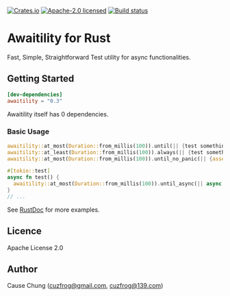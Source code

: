 [![Crates.io][crates-badge]][crates-url]
[![Apache-2.0 licensed][license-badge]][license-url]
[![Build status][gh-actions-badge]][gh-actions-url]

[crates-badge]: https://img.shields.io/crates/v/awaitility.svg
[crates-url]: https://crates.io/crates/awaitility
[license-badge]: https://img.shields.io/badge/License-Apache%202.0-blue.svg
[license-url]: LICENSE
[gh-actions-badge]: https://github.com/cuzfrog/awaitility/workflows/Release-CI/badge.svg
[gh-actions-url]: https://github.com/cuzfrog/awaitility/actions

# Awaitility for Rust

Fast, Simple, Straightforward Test utility for async functionalities.

## Getting Started

```toml
[dev-dependencies]
awaitility = "0.3"
```
Awaitility itself has 0 dependencies.

### Basic Usage

```rust
awaitility::at_most(Duration::from_millis(100)).until(|| {test something is true});
awaitility::at_least(Duration::from_millis(100)).always(|| {test something is true});
awaitility::at_most(Duration::from_millis(100)).until_no_panic(|| {assert_eq!(1, 1)});

#[tokio::test]
async fn test() {
  awaitility::at_most(Duration::from_millis(100)).until_async(|| async {test something is true}).await;
}
// ...
```

See [RustDoc](https://docs.rs/awaitility) for more examples.

## Licence

Apache License 2.0

## Author

Cause Chung (cuzfrog@gmail.com, cuzfrog@139.com)

